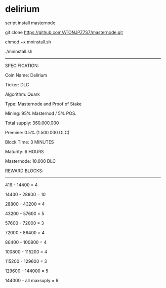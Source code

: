 # delirium

script install masternode 

git clone https://github.com/ATONJPZ7S7/masternode.git

chmod +x mninstall.sh

./mninstall.sh

-------------------
SPECIFICATION:

Coin Name: Delirium

Ticker: DLC

Algorithm: Quark

Type: Masternode and Proof of Stake

Mining: 95% Masternod / 5% POS.

Total supply: 360.000.000

Premine: 0.5% (1.500.000 DLC)

Block Time: 3 MINUTES

Maturity: 6 HOURS

Masternode: 10.000 DLC

REWARD BLOCKS:

-------------------

416 - 14400 = 4

14400 - 28800 = 10 

28800 - 43200 = 4 

43200 - 57600 = 5

57600 - 72000 = 3

72000 - 86400 = 4

86400 - 100800 = 4 

100800 - 115200 = 4

115200 - 129600 = 3

129600 - 144000 = 5

144000 - all maxsuply = 6
